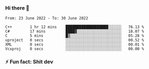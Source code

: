 ### Hi there 👋
<!--START_SECTION:waka-->

```text
From: 23 June 2022 - To: 30 June 2022

C++        1 hr 12 mins    ███████████████████░░░░░░   76.13 %
C#         17 mins         ████▓░░░░░░░░░░░░░░░░░░░░   18.07 %
C          5 mins          █▒░░░░░░░░░░░░░░░░░░░░░░░   05.28 %
uproject   0 secs          ░░░░░░░░░░░░░░░░░░░░░░░░░   00.52 %
XML        0 secs          ░░░░░░░░░░░░░░░░░░░░░░░░░   00.01 %
Vcxproj    0 secs          ░░░░░░░░░░░░░░░░░░░░░░░░░   00.00 %
```

<!--END_SECTION:waka-->
<!--
**TG4LAaron/TG4LAaron** is a ✨ _special_ ✨ repository because its `README.md` (this file) appears on your GitHub profile.

Here are some ideas to get you started:

- 🔭 I’m currently working on ...
- 🌱 I’m currently learning ...
- 👯 I’m looking to collaborate on ...
- 🤔 I’m looking for help with ...
- 💬 Ask me about ...
- 📫 How to reach me: ...
- 😄 Pronouns: ...
- ⚡ Fun fact: ...
-->
### ⚡ Fun fact: Shit dev
